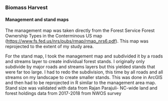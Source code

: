 ### Biomass Harvest

#### Management and stand maps
The management map was taken directly from the Forest Service Forest Ownership Types in the Conterminous US map (https://www.fs.fed.us/nrs/pubs/rmap/rmap_nrs6.pdf). This map was 
reprojected to the extent of my study area.


For the stand map, I took the management map and subdivided it by a roads and streams layer to create individual forest stands. I originally only subdivide by major roads and 
streams layers but this yielded stands that were far too large. I had to redo the subdivision, this time by all roads and all streams on my landscape to create smaller stands. 
This was done in ArcGIS and then had to be reprojected in R similar to the management area map.
Stand size was validated with data from Rajan Parajuli- NC-wide land and forest holdings data from 2017-2018 from NWOS survey

